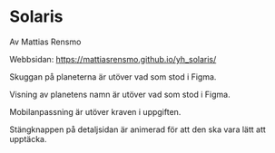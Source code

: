 # Solaris

Av Mattias Rensmo

Webbsidan: https://mattiasrensmo.github.io/yh_solaris/

Skuggan på planeterna är utöver vad som stod i Figma.

Visning av planetens namn är utöver vad som stod i Figma.

Mobilanpassning är utöver kraven i uppgiften.

Stängknappen på detaljsidan är animerad för att den ska vara lätt att upptäcka.

